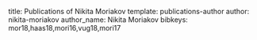 title: Publications of Nikita Moriakov
template: publications-author
author: nikita-moriakov
author_name: Nikita Moriakov
bibkeys: mor18,haas18,mori16,vug18,mori17
